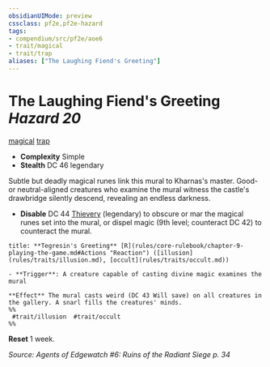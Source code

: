 ```yaml
---
obsidianUIMode: preview
cssclass: pf2e,pf2e-hazard
tags:
- compendium/src/pf2e/aoe6
- trait/magical
- trait/trap
aliases: ["The Laughing Fiend's Greeting"]
---
```

# The Laughing Fiend's Greeting *Hazard 20*  
[magical](magical.md "Magical Item Trait")  [trap](trap.md "Trap Hazard Trait")  

- **Complexity** Simple
- **Stealth** DC 46 legendary  

Subtle but deadly magical runes link this mural to Kharnas's master. Good- or neutral-aligned creatures who examine the mural witness the castle's drawbridge silently descend, revealing an endless darkness.

- **Disable** DC 44 [Thievery](skills.md#Thievery) (legendary) to obscure or mar the magical runes set into the mural, or dispel magic (9th level; counteract DC 42) to counteract the mural.  

```ad-embed-ability
title: **Tegresin's Greeting** [R](rules/core-rulebook/chapter-9-playing-the-game.md#Actions "Reaction") ([illusion](rules/traits/illusion.md), [occult](rules/traits/occult.md))

- **Trigger**: A creature capable of casting divine magic examines the mural

**Effect** The mural casts weird (DC 43 Will save) on all creatures in the gallery. A snarl fills the creatures' minds.  
%%
 #trait/illusion  #trait/occult 
%%
```

**Reset** 1 week.  

*Source: Agents of Edgewatch #6: Ruins of the Radiant Siege p. 34*